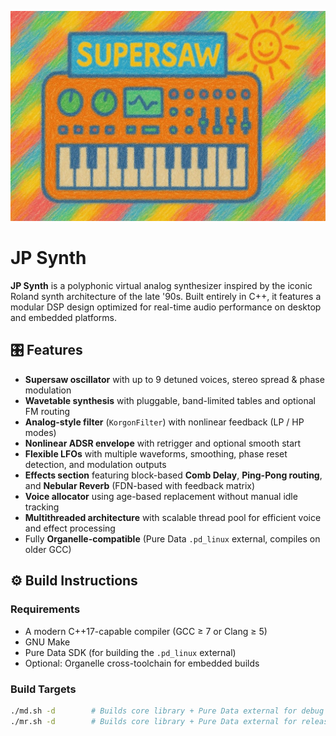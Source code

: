 ![](jpsynth.jpg)

# JP Synth

**JP Synth** is a polyphonic virtual analog synthesizer inspired by the iconic Roland synth architecture of the late '90s. Built entirely in C++, it features a modular DSP design optimized for real-time audio performance on desktop and embedded platforms.

## 🎛 Features

- **Supersaw oscillator** with up to 9 detuned voices, stereo spread & phase modulation
- **Wavetable synthesis** with pluggable, band-limited tables and optional FM routing
- **Analog-style filter** (`KorgonFilter`) with nonlinear feedback (LP / HP modes)
- **Nonlinear ADSR envelope** with retrigger and optional smooth start
- **Flexible LFOs** with multiple waveforms, smoothing, phase reset detection, and modulation outputs
- **Effects section** featuring block-based **Comb Delay**, **Ping-Pong routing**, and **Nebular Reverb** (FDN-based with feedback matrix)
- **Voice allocator** using age-based replacement without manual idle tracking
- **Multithreaded architecture** with scalable thread pool for efficient voice and effect processing
- Fully **Organelle-compatible** (Pure Data `.pd_linux` external, compiles on older GCC)

## ⚙️ Build Instructions

### Requirements

- A modern C++17-capable compiler (GCC ≥ 7 or Clang ≥ 5)
- GNU Make
- Pure Data SDK (for building the `.pd_linux` external)
- Optional: Organelle cross-toolchain for embedded builds

### Build Targets

```bash
./md.sh -d        # Builds core library + Pure Data external for debug
./mr.sh -d        # Builds core library + Pure Data external for release